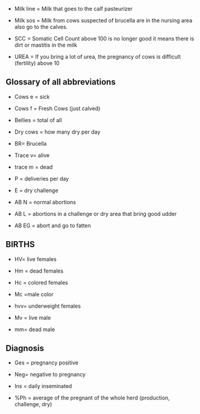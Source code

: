 * Milk line = Milk that goes to the calf pasteurizer

* Milk sos = Milk from cows suspected of brucella are in the nursing area also go to the calves.

* SCC = Somatic Cell Count above 100 is no longer good it means there is dirt or mastitis in the milk

* UREA = If you bring a lot of urea, the pregnancy of cows is difficult (fertility) above 10

## Glossary of all abbreviations

* Cows e = sick

* Cows f = Fresh Cows (just calved)

* Bellies = total of all

* Dry cows = how many dry per day

* BR= Brucella

* Trace v= alive

* trace m = dead

* P = deliveries per day

* E = dry challenge

* AB N = normal abortions

* AB L = abortions in a challenge or dry area that bring good udder

* AB EG = abort and go to fatten

## BIRTHS

* HV= live females

* Hm = dead females

* Hc = colored females

* Mc =male color

* hvv= underweight females

* Mv = live male

* mm= dead male

## Diagnosis

* Ges = pregnancy positive

* Neg= negative to pregnancy

* Ins = daily inseminated

* %Ph = average of the pregnant of the whole herd (production, challenge, dry)

